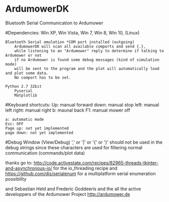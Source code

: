 # ArdumowerDK
Bluetooth Serial Communication to Ardumower


#Dependencies:
	Win XP, Win Vista, Win 7, Win 8, Win 10, (Linux)
	
	Bluetooth Serial emulation *COM port installed (outgoing) 
		ArdumowerDK will scan all available comports and send {.},
		while listening to an "Ardumower" reply to determine if talking to Ardumower or not
		if no Ardumower is found some debug messages (kind of simulation mode) 
		will be sent to the program and the plot will automatically load and plot some data.
		No comport has to be set. 
		
	Python 2.7 32bit
		Pyserial
		Matplotlib


#Keyboard shortcuts:
	Up: manual forward
	down: manual stop
	left: manual left
	right: manual right
	b: maunal back
	F1: manual mower off
	
	a: automatic mode
	Esc: OFF
	Page up: not yet implemented
	page down: not yet implemented

#Debug Window  (View/Debug)
	 ',' or '|' or '{' or '}' should not be used in the debug strings 
	 since these characters are used for filtering normal communication (commands/plot data) 
	 
thanks go to:
http://code.activestate.com/recipes/82965-threads-tkinter-and-asynchronous-io/
for the io_threading recipe
and
https://github.com/djs/serialenum
for a multiplatform serial enumeration possibility

and Sebastian Held and Frederic Goddeeris and the all the active developpers of the Ardumower Project
http://ardumower.de